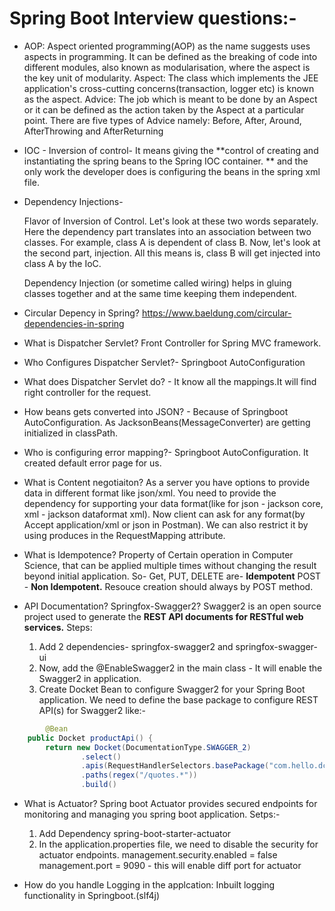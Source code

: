 # Spring Boot Interview questions:-
- AOP:
	Aspect oriented programming(AOP) as the name suggests uses aspects in programming. 
	It can be defined as the breaking of code into different modules, also known as modularisation, where the aspect is the key unit of modularity.
	Aspect: The class which implements the JEE application's cross-cutting concerns(transaction, logger etc) is known as the aspect.
	Advice: The job which is meant to be done by an Aspect or it can be defined as the action taken by the Aspect at a particular point. 
	There are five types of Advice namely: Before, After, Around, AfterThrowing and AfterReturning

- IOC -  Inversion of control- It means giving the **control of creating and instantiating the spring beans to the Spring IOC container. **
		and the only work the developer does is configuring the beans in the spring xml file.

- Dependency Injections- 

	Flavor of Inversion of Control. Let's look at these two words separately. Here the dependency part translates into an association between two classes. For example, class A is dependent of class B.
	Now, let's look at the second part, injection. All this means is, class B will get injected into class A by the IoC.
	
	Dependency Injection (or sometime called wiring) helps in gluing classes together and at the same time keeping them independent.

-	Circular Depency in Spring?
	https://www.baeldung.com/circular-dependencies-in-spring
	
- What is Dispatcher Servlet? Front Controller for Spring MVC framework.

- Who Configures Dispatcher Servlet?- Springboot AutoConfiguration
	
- What does Dispatcher Servlet do? - It know all the mappings.It will find right controller for the request.

- How beans gets converted into JSON? - Because of Springboot AutoConfiguration. As JacksonBeans(MessageConverter) are getting initialized in classPath.

- Who is configuring error mapping?- Springboot AutoConfiguration. It created default error page for us.

- What is Content negotiaiton?
	As a server you have options to provide data in different format like json/xml.
	You need to provide the dependency for supporting your data format(like for json - jackson core, xml - jackson dataformat xml).
	Now client can ask for any format(by Accept application/xml or json in Postman).
	We can also restrict it by using produces in the RequestMapping attribute.
	
- What is Idempotence?
	Property of Certain operation in Computer Science, that can be applied multiple times without changing the result beyond initial application.
	So- Get, PUT, DELETE are- **Idempotent**
				POST - **Non Idempotent.** Resouce creation should always by POST method.

- API Documentation? Springfox-Swagger2?
	Swagger2 is an open source project used to generate the **REST API documents for RESTful web services.**
	Steps:
	1) Add 2 dependencies- springfox-swagger2 and springfox-swagger-ui
	2) Now, add the @EnableSwagger2 in the main class - It will enable the Swagger2 in application.
	3) Create Docket Bean to configure Swagger2 for your Spring Boot application. We need to define the base package to configure REST API(s) for Swagger2
		like:-
```java		
		@Bean
    public Docket productApi() {
        return new Docket(DocumentationType.SWAGGER_2)
                .select()
                .apis(RequestHandlerSelectors.basePackage("com.hello.dcaa"))
                .paths(regex("/quotes.*"))
                .build()
```

- What is Actuator?
	Spring boot Actuator provides secured endpoints for monitoring and managing you spring boot application.
	Setps:-
	 1. Add Dependency spring-boot-starter-actuator
	 2. In the application.properties file, we need to disable the security for actuator endpoints. 
		management.security.enabled = false
		management.port = 9090 - this will enable diff port for actuator
		
- How do you handle Logging in the applcation:
	Inbuilt logging functionality in Springboot.(slf4j)
	